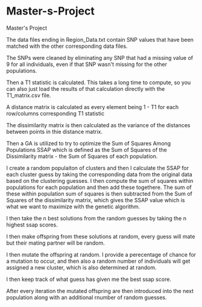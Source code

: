 # Master-s-Project
Master's Project


The data files ending in Region_Data.txt contain SNP values that have been matched with the other corresponding data files.

The SNPs were cleaned by eliminating any SNP that had a missing value of 9 for all individuals, even if that SNP wasn't missing for the other populations.

Then a T1 statistic is calculated. This takes a long time to compute, so you can also just load the results of that calculation directly with the T1_matrix.csv file. 

A distance matrix is calculated as every element being 1 - T1 for each row/columns corresponding T1 statistic

The dissimilarity matrix is then calculated as the variance of the distances between points in thie distance matrix.

Then a GA is utilized to try to optimize the Sum of Squares Among Populations SSAP which is defined as the Sum of Squares of the Dissimilarity matrix - the Sum of Squares of each population.

I create a random populaiton of clusters and then I calculate the SSAP for each cluster guess by taking the corresponding data from the original data based on the clustering guesses. I then compute the sum of squares within populations for each population and then add these togethere. The sum of these within population sum of squares is  then subtracted from the Sum of Squares of the dissimilarity matrix, which gives the SSAP value which is what we want to maximize with the genetic algorithm. 

I then take the n best solutions from the random guesses by taking the n highest ssap scores.

I then make offspring from these solutions at random, every guess will mate but their mating partner will be random.

I then mutate the offspring at random. I provide a perecentage of chance for a mutation to occur, and then also a random number of individuals will get assigned a new cluster, which is also determined at random.

I then keep track of what guess has given me the best ssap score. 

After every iteration the mutated offspring are then introduced into the next population along with an additional rnumber of random guesses.

